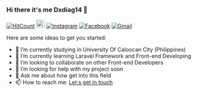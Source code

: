 ### Hi there it's me Dxdiag14 👋

[![HitCount](http://hits.dwyl.com/Dxdiag14/Dxdiag14.svg)](http://hits.dwyl.com/Dxdiag14/Dxdiag14)
[<img src="https://img.shields.io/github/followers/Dxdiag14?label=follow&style=social" height="22" title="Follow me" />](https://github.com/Dxdiag14) 
[![Instagram](https://img.shields.io/badge/-Instagram-c13584?style=flat&labelColor=c13584&logo=instagram&logoColor=white)](https://www.instagram.com/itshjmiranda/)
[![Facebook](https://img.shields.io/badge/-Facebook-c13584?style=flat&labelColor=0x0675E8&logo=facebook&logoColor=white)](https://www.facebook.com/HJ.mrnd.14/)
[![Gmail](https://img.shields.io/badge/-Gmail-c14438?style=flat&logo=Gmail&logoColor=white)](mailto:hjmiranda02@gmail.com)


Here are some ideas to get you started:

- 🔭 I’m currently studying in University Of Caloocan City (Philippines)
- 🌱 I’m currently learning Laravel Framework and Front-end Developing
- 👯 I’m looking to collaborate on other Front-end Developers
- 🤔 I’m looking for help with my project soon
- 💬 Ask me about how get into this field
- 📫 How to reach me: <a href="https://www.facebook.com/HJ.mrnd.14/"> Let;s get in touch </a>
